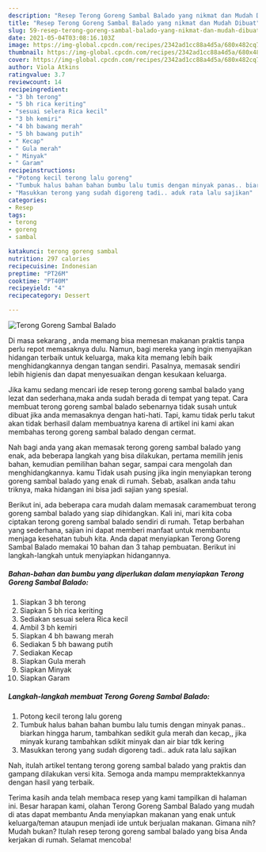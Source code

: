 ```yaml
---
description: "Resep Terong Goreng Sambal Balado yang nikmat dan Mudah Dibuat"
title: "Resep Terong Goreng Sambal Balado yang nikmat dan Mudah Dibuat"
slug: 59-resep-terong-goreng-sambal-balado-yang-nikmat-dan-mudah-dibuat
date: 2021-05-04T03:08:16.103Z
image: https://img-global.cpcdn.com/recipes/2342ad1cc88a4d5a/680x482cq70/terong-goreng-sambal-balado-foto-resep-utama.jpg
thumbnail: https://img-global.cpcdn.com/recipes/2342ad1cc88a4d5a/680x482cq70/terong-goreng-sambal-balado-foto-resep-utama.jpg
cover: https://img-global.cpcdn.com/recipes/2342ad1cc88a4d5a/680x482cq70/terong-goreng-sambal-balado-foto-resep-utama.jpg
author: Viola Atkins
ratingvalue: 3.7
reviewcount: 14
recipeingredient:
- "3 bh terong"
- "5 bh rica keriting"
- "sesuai selera Rica kecil"
- "3 bh kemiri"
- "4 bh bawang merah"
- "5 bh bawang putih"
- " Kecap"
- " Gula merah"
- " Minyak"
- " Garam"
recipeinstructions:
- "Potong kecil terong lalu goreng"
- "Tumbuk halus bahan bahan bumbu lalu tumis dengan minyak panas.. biarkan hingga harum, tambahkan sedikit gula merah dan kecap,, jika minyak kurang tambahkan sdikit minyak dan air biar tdk kering"
- "Masukkan terong yang sudah digoreng tadi.. aduk rata lalu sajikan"
categories:
- Resep
tags:
- terong
- goreng
- sambal

katakunci: terong goreng sambal 
nutrition: 297 calories
recipecuisine: Indonesian
preptime: "PT26M"
cooktime: "PT40M"
recipeyield: "4"
recipecategory: Dessert

---
```



![Terong Goreng Sambal Balado](https://img-global.cpcdn.com/recipes/2342ad1cc88a4d5a/680x482cq70/terong-goreng-sambal-balado-foto-resep-utama.jpg)

Di masa  sekarang , anda memang bisa memesan makanan praktis tanpa perlu repot memasaknya dulu. Namun, bagi mereka yang ingin menyajikan hidangan terbaik untuk keluarga, maka kita memang lebih baik menghidangkannya dengan tangan sendiri. Pasalnya, memasak sendiri lebih higienis dan dapat menyesuaikan dengan kesukaan keluarga.

Jika kamu sedang mencari ide resep terong goreng sambal balado yang lezat dan sederhana,maka anda sudah berada di tempat yang tepat. Cara membuat terong goreng sambal balado  sebenarnya tidak susah untuk dibuat jika anda memasaknya dengan hati-hati. Tapi, kamu tidak perlu takut akan tidak berhasil dalam membuatnya 
karena di artikel ini kami akan membahas terong goreng sambal balado dengan cermat.  



Nah bagi anda yang akan memasak terong goreng sambal balado yang enak, ada beberapa langkah yang bisa dilakukan, pertama memilih jenis bahan, kemudian pemilihan bahan segar, sampai cara mengolah dan menghidangkannya. kamu Tidak usah pusing jika ingin menyiapkan terong goreng sambal balado yang enak di rumah. Sebab, asalkan anda  tahu triknya, maka hidangan ini bisa jadi sajian yang spesial.

Berikut ini, ada beberapa cara mudah dalam memasak caramembuat terong goreng sambal balado yang siap dihidangkan. Kali ini, mari kita coba ciptakan terong goreng sambal balado sendiri di rumah. Tetap berbahan yang sederhana, sajian ini dapat memberi manfaat untuk membantu menjaga kesehatan tubuh kita. Anda dapat menyiapkan Terong Goreng Sambal Balado memakai 10 bahan dan 3 tahap pembuatan. Berikut ini langkah-langkah untuk menyiapkan hidangannya.

<!--inarticleads1-->

##### Bahan-bahan dan bumbu yang diperlukan dalam menyiapkan Terong Goreng Sambal Balado:

1. Siapkan 3 bh terong
1. Siapkan 5 bh rica keriting
1. Sediakan sesuai selera Rica kecil
1. Ambil 3 bh kemiri
1. Siapkan 4 bh bawang merah
1. Sediakan 5 bh bawang putih
1. Sediakan  Kecap
1. Siapkan  Gula merah
1. Siapkan  Minyak
1. Siapkan  Garam




<!--inarticleads2-->

##### Langkah-langkah membuat Terong Goreng Sambal Balado:

1. Potong kecil terong lalu goreng
1. Tumbuk halus bahan bahan bumbu lalu tumis dengan minyak panas.. biarkan hingga harum, tambahkan sedikit gula merah dan kecap,, jika minyak kurang tambahkan sdikit minyak dan air biar tdk kering
1. Masukkan terong yang sudah digoreng tadi.. aduk rata lalu sajikan




Nah, itulah artikel tentang  terong goreng sambal balado  yang praktis dan gampang dilakukan versi kita. Semoga anda mampu mempraktekkannya dengan hasil yang terbaik. 

Terima kasih anda telah membaca resep yang kami tampilkan di halaman ini. Besar harapan kami, olahan  Terong Goreng Sambal Balado yang mudah di atas dapat membantu Anda menyiapkan makanan yang enak untuk keluarga/teman ataupun menjadi ide untuk berjualan makanan. Gimana nih? Mudah bukan? Itulah resep terong goreng sambal balado yang bisa Anda kerjakan di rumah. Selamat mencoba!

